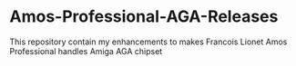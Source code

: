 # Amos-Professional-AGA-Releases
This repository contain my enhancements to makes Francois Lionet Amos Professional handles Amiga AGA chipset
